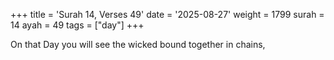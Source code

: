 +++
title = 'Surah 14, Verses 49'
date = '2025-08-27'
weight = 1799
surah = 14
ayah = 49
tags = ["day"]
+++

On that Day you will see the wicked bound together in chains,